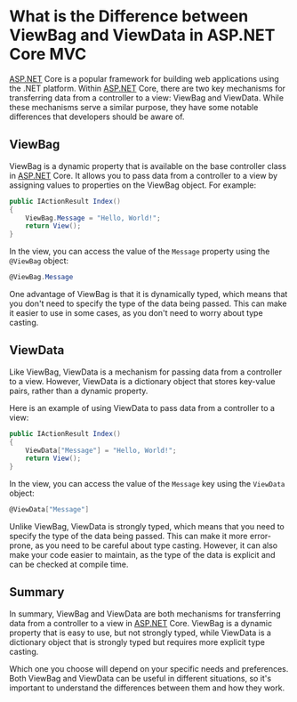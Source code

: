 # What is the Difference between ViewBag and ViewData in ASP.NET Core MVC

[ASP.NET](http://ASP.NET) Core is a popular framework for building web applications using the .NET platform. Within [ASP.NET](http://ASP.NET) Core, there are two key mechanisms for transferring data from a controller to a view: ViewBag and ViewData. While these mechanisms serve a similar purpose, they have some notable differences that developers should be aware of.

## **ViewBag**

ViewBag is a dynamic property that is available on the base controller class in [ASP.NET](http://ASP.NET) Core. It allows you to pass data from a controller to a view by assigning values to properties on the ViewBag object. For example:

```csharp
public IActionResult Index()
{
    ViewBag.Message = "Hello, World!";
    return View();
}
```

In the view, you can access the value of the `Message` property using the `@ViewBag` object:

```csharp
@ViewBag.Message
```

One advantage of ViewBag is that it is dynamically typed, which means that you don't need to specify the type of the data being passed. This can make it easier to use in some cases, as you don't need to worry about type casting.

## **ViewData**

Like ViewBag, ViewData is a mechanism for passing data from a controller to a view. However, ViewData is a dictionary object that stores key-value pairs, rather than a dynamic property.

Here is an example of using ViewData to pass data from a controller to a view:

```csharp
public IActionResult Index()
{
    ViewData["Message"] = "Hello, World!";
    return View();
}
```

In the view, you can access the value of the `Message` key using the `ViewData` object:

```csharp
@ViewData["Message"]
```

Unlike ViewBag, ViewData is strongly typed, which means that you need to specify the type of the data being passed. This can make it more error-prone, as you need to be careful about type casting. However, it can also make your code easier to maintain, as the type of the data is explicit and can be checked at compile time.

## **Summary**

In summary, ViewBag and ViewData are both mechanisms for transferring data from a controller to a view in [ASP.NET](http://ASP.NET) Core. ViewBag is a dynamic property that is easy to use, but not strongly typed, while ViewData is a dictionary object that is strongly typed but requires more explicit type casting.

Which one you choose will depend on your specific needs and preferences. Both ViewBag and ViewData can be useful in different situations, so it's important to understand the differences between them and how they work.